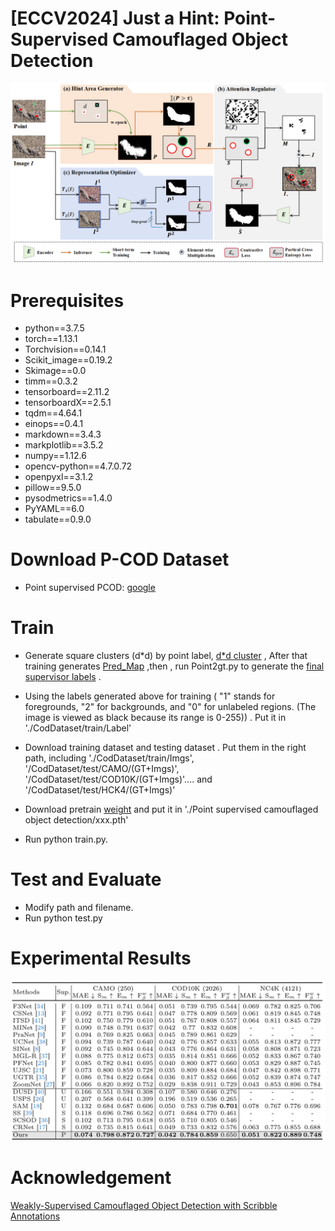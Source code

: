 # [ECCV2024] Just a Hint: Point-Supervised Camouflaged Object Detection


![Framework](figure/Framework.png)


# Prerequisites
- python==3.7.5
- torch==1.13.1
- Torchvision==0.14.1
- Scikit_image==0.19.2
- Skimage==0.0
- timm==0.3.2
- tensorboard==2.11.2
- tensorboardX==2.5.1
- tqdm==4.64.1
- einops==0.4.1
- markdown==3.4.3
- markplotlib==3.5.2
- numpy==1.12.6
- opencv-python==4.7.0.72
- openpyxl==3.1.2
- pillow==9.5.0
- pysodmetrics==1.4.0
- PyYAML==6.0
- tabulate==0.9.0

  
# Download P-COD Dataset

- Point supervised PCOD: [google](https://drive.google.com/file/d/17oa6-IU2Dr9Q1KKQ74UoL0hoFd5F7bOd/view?usp=sharing)

# Train
- Generate square clusters (d*d) by point label, [d*d cluster](https://drive.google.com/file/d/1L6l5ijona7J5eX5tX8aGSjwCY1oBdV7L/view?usp=drive_link) , After that training generates [Pred_Map](https://drive.google.com/file/d/1RjgNvc83wnTKAaVcRFg7gxVY85771XGg/view?usp=drive_link) ,then , run Point2gt.py to generate the [final supervisor labels](https://drive.google.com/file/d/1_la4aF9VMv_VG3pQIhc1PXNJa8dxIn26/view?usp=drive_link) .
- Using the labels generated above for training ( "1" stands for foregrounds, "2" for backgrounds, and "0" for unlabeled regions. (The image is viewed as black because its range is 0-255)) . Put it in './CodDataset/train/Label'
- Download training dataset and testing dataset . Put them in the right path, including './CodDataset/train/Imgs', '/CodDataset/test/CAMO/(GT+Imgs)', '/CodDataset/test/COD10K/(GT+Imgs)'.... and '/CodDataset/test/HCK4/(GT+Imgs)'
- Download pretrain [weight](https://drive.google.com/file/d/1169AvHlRnyKdScEHm6yWKSyne3j0N2EZ/view?usp=sharing) and put it in './Point supervised camouflaged object detection/xxx.pth'

- Run python train.py.

# Test and Evaluate 
- Modify path and filename.
- Run python test.py
  
# Experimental Results
![result](figure/Result.png)

# Acknowledgement
[Weakly-Supervised Camouflaged Object Detection with Scribble Annotations](https://github.com/dddraxxx/Weakly-Supervised-Camouflaged-Object-Detection-with-Scribble-Annotations)

